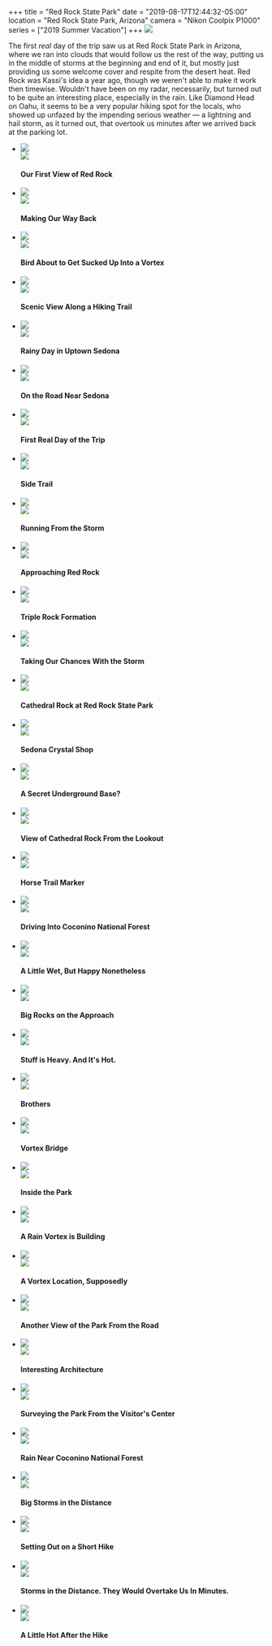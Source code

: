 +++
title = "Red Rock State Park"
date = "2019-08-17T12:44:32-05:00"
location = "Red Rock State Park, Arizona"
camera = "Nikon Coolpix P1000"
series = ["2019 Summer Vacation"]
+++
<img src="https://live.staticflickr.com/65535/48559877497_4bc7f7f7ed_o.jpg">
<!--more-->

The first *real* day of the trip saw us at Red Rock State Park in Arizona, where we ran into clouds that would follow us the rest of the way, putting us in the middle of storms at the beginning and end of it, but mostly just providing us some welcome cover and respite from the desert heat. Red Rock was Kassi's idea a year ago, though we weren't able to make it work then timewise. Wouldn't have been on my radar, necessarily, but turned out to be quite an interesting place, especially in the rain. Like Diamond Head on Oahu, it seems to be a very popular hiking spot for the locals, who showed up unfazed by the impending serious weather — a lightning and hail storm, as it turned out, that overtook us minutes after we arrived back at the parking lot.

<div class="container-fluid">
<div class="demo-gallery dark mrb35">
	<ul id="lightgallery" class="list-unstyled row">
		<li data-sub-html="<h4>Our First View of Red Rock</h4><p></p>" data-src="https://live.staticflickr.com/65535/48559741481_706d2469dd_o.jpg" class="col-xs-6 col-sm-4 col-md-3">
			<a href><img class="img-responsive" src="https://live.staticflickr.com/65535/48559741481_09b5bc5a03.jpg"><div class="demo-gallery-poster"><img src="/img/zoom.png"></div></a><div class="wp-caption-text"><h4>Our First View of Red Rock</h4><p></p></div></li>
		<li data-sub-html="<h4>Making Our Way Back</h4><p></p>" data-src="https://live.staticflickr.com/65535/48559744816_d4d368a4ed_o.jpg" class="col-xs-6 col-sm-4 col-md-3">
			<a href><img class="img-responsive" src="https://live.staticflickr.com/65535/48559744816_aca3733cc8.jpg"><div class="demo-gallery-poster"><img src="/img/zoom.png"></div></a><div class="wp-caption-text"><h4>Making Our Way Back</h4><p></p></div></li>
		<li data-sub-html="<h4>Bird About to Get Sucked Up Into a Vortex</h4><p></p>" data-src="https://live.staticflickr.com/65535/48559746926_05217d1988_o.jpg" class="col-xs-6 col-sm-4 col-md-3">
			<a href><img class="img-responsive" src="https://live.staticflickr.com/65535/48559746926_c5a1089c01.jpg"><div class="demo-gallery-poster"><img src="/img/zoom.png"></div></a><div class="wp-caption-text"><h4>Bird About to Get Sucked Up Into a Vortex</h4><p></p></div></li>
		<li data-sub-html="<h4>Scenic View Along a Hiking Trail</h4><p></p>" data-src="https://live.staticflickr.com/65535/48559885007_f2ee039d0a_o.jpg" class="col-xs-6 col-sm-4 col-md-3">
			<a href><img class="img-responsive" src="https://live.staticflickr.com/65535/48559885007_d759c28405.jpg"><div class="demo-gallery-poster"><img src="/img/zoom.png"></div></a><div class="wp-caption-text"><h4>Scenic View Along a Hiking Trail</h4><p></p></div></li>
		<li data-sub-html="<h4>Rainy Day in Uptown Sedona</h4><p></p>" data-src="https://live.staticflickr.com/65535/48559879742_cd2492efe4_o.jpg" class="col-xs-6 col-sm-4 col-md-3">
			<a href><img class="img-responsive" src="https://live.staticflickr.com/65535/48559879742_60d5890b9e.jpg"><div class="demo-gallery-poster"><img src="/img/zoom.png"></div></a><div class="wp-caption-text"><h4>Rainy Day in Uptown Sedona</h4><p></p></div></li>
		<li data-sub-html="<h4>On the Road Near Sedona</h4><p></p>" data-src="https://live.staticflickr.com/65535/48559741126_187dd9c6a8_o.jpg" class="col-xs-6 col-sm-4 col-md-3">
			<a href><img class="img-responsive" src="https://live.staticflickr.com/65535/48559741126_2a38a4652b.jpg"><div class="demo-gallery-poster"><img src="/img/zoom.png"></div></a><div class="wp-caption-text"><h4>On the Road Near Sedona</h4><p></p></div></li>
		<li data-sub-html="<h4>First Real Day of the Trip</h4><p></p>" data-src="https://live.staticflickr.com/65535/48559745226_94920d50d1_o.jpg" class="col-xs-6 col-sm-4 col-md-3">
			<a href><img class="img-responsive" src="https://live.staticflickr.com/65535/48559745226_86647db999.jpg"><div class="demo-gallery-poster"><img src="/img/zoom.png"></div></a><div class="wp-caption-text"><h4>First Real Day of the Trip</h4><p></p></div></li>
		<li data-sub-html="<h4>Side Trail</h4><p></p>" data-src="https://live.staticflickr.com/65535/48559745886_7f474dcd31_o.jpg" class="col-xs-6 col-sm-4 col-md-3">
			<a href><img class="img-responsive" src="https://live.staticflickr.com/65535/48559745886_33cc9c4302.jpg"><div class="demo-gallery-poster"><img src="/img/zoom.png"></div></a><div class="wp-caption-text"><h4>Side Trail</h4><p></p></div></li>
		<li data-sub-html="<h4>Running From the Storm</h4><p></p>" data-src="https://live.staticflickr.com/65535/48559745581_bc15e71153_o.jpg" class="col-xs-6 col-sm-4 col-md-3">
			<a href><img class="img-responsive" src="https://live.staticflickr.com/65535/48559745581_edf1ef5a14.jpg"><div class="demo-gallery-poster"><img src="/img/zoom.png"></div></a><div class="wp-caption-text"><h4>Running From the Storm</h4><p></p></div></li>
		<li data-sub-html="<h4>Approaching Red Rock</h4><p></p>" data-src="https://live.staticflickr.com/65535/48559738906_69ca04cd9a_o.jpg" class="col-xs-6 col-sm-4 col-md-3">
			<a href><img class="img-responsive" src="https://live.staticflickr.com/65535/48559738906_1dc0091919.jpg"><div class="demo-gallery-poster"><img src="/img/zoom.png"></div></a><div class="wp-caption-text"><h4>Approaching Red Rock</h4><p></p></div></li>
		<li data-sub-html="<h4>Triple Rock Formation</h4><p></p>" data-src="https://live.staticflickr.com/65535/48559879427_9547e9f3fe_o.jpg" class="col-xs-6 col-sm-4 col-md-3">
			<a href><img class="img-responsive" src="https://live.staticflickr.com/65535/48559879427_31138e4264.jpg"><div class="demo-gallery-poster"><img src="/img/zoom.png"></div></a><div class="wp-caption-text"><h4>Triple Rock Formation</h4><p></p></div></li>
		<li data-sub-html="<h4>Taking Our Chances With the Storm</h4><p></p>" data-src="https://live.staticflickr.com/65535/48559877497_4bc7f7f7ed_o.jpg" class="col-xs-6 col-sm-4 col-md-3">
			<a href><img class="img-responsive" src="https://live.staticflickr.com/65535/48559877497_2956958b51.jpg"><div class="demo-gallery-poster"><img src="/img/zoom.png"></div></a><div class="wp-caption-text"><h4>Taking Our Chances With the Storm</h4><p></p></div></li>
		<li data-sub-html="<h4>Cathedral Rock at Red Rock State Park</h4><p></p>" data-src="https://live.staticflickr.com/65535/48559879972_4568c6f241_o.jpg" class="col-xs-6 col-sm-4 col-md-3">
			<a href><img class="img-responsive" src="https://live.staticflickr.com/65535/48559879972_0616a6a76f.jpg"><div class="demo-gallery-poster"><img src="/img/zoom.png"></div></a><div class="wp-caption-text"><h4>Cathedral Rock at Red Rock State Park</h4><p></p></div></li>
		<li data-sub-html="<h4>Sedona Crystal Shop</h4><p></p>" data-src="https://live.staticflickr.com/65535/48559878547_49db10c7ac_o.jpg" class="col-xs-6 col-sm-4 col-md-3">
			<a href><img class="img-responsive" src="https://live.staticflickr.com/65535/48559878547_fdabf340c6.jpg"><div class="demo-gallery-poster"><img src="/img/zoom.png"></div></a><div class="wp-caption-text"><h4>Sedona Crystal Shop</h4><p></p></div></li>
		<li data-sub-html="<h4>A Secret Underground Base?</h4><p></p>" data-src="https://live.staticflickr.com/65535/48559743671_19e557e15e_o.jpg" class="col-xs-6 col-sm-4 col-md-3">
			<a href><img class="img-responsive" src="https://live.staticflickr.com/65535/48559743671_e336ef0abd.jpg"><div class="demo-gallery-poster"><img src="/img/zoom.png"></div></a><div class="wp-caption-text"><h4>A Secret Underground Base?</h4><p></p></div></li>
		<li data-sub-html="<h4>View of Cathedral Rock From the Lookout</h4><p></p>" data-src="https://live.staticflickr.com/65535/48559737726_b4b4609230_o.jpg" class="col-xs-6 col-sm-4 col-md-3">
			<a href><img class="img-responsive" src="https://live.staticflickr.com/65535/48559737726_c14c14282d.jpg"><div class="demo-gallery-poster"><img src="/img/zoom.png"></div></a><div class="wp-caption-text"><h4>View of Cathedral Rock From the Lookout</h4><p></p></div></li>
		<li data-sub-html="<h4>Horse Trail Marker</h4><p></p>" data-src="https://live.staticflickr.com/65535/48559881827_61b099d418_o.jpg" class="col-xs-6 col-sm-4 col-md-3">
			<a href><img class="img-responsive" src="https://live.staticflickr.com/65535/48559881827_aa64dcbfe9.jpg"><div class="demo-gallery-poster"><img src="/img/zoom.png"></div></a><div class="wp-caption-text"><h4>Horse Trail Marker</h4><p></p></div></li>
		<li data-sub-html="<h4>Driving Into Coconino National Forest</h4><p></p>" data-src="https://live.staticflickr.com/65535/48559738586_df02391845_o.jpg" class="col-xs-6 col-sm-4 col-md-3">
			<a href><img class="img-responsive" src="https://live.staticflickr.com/65535/48559738586_f861f57dd4.jpg"><div class="demo-gallery-poster"><img src="/img/zoom.png"></div></a><div class="wp-caption-text"><h4>Driving Into Coconino National Forest</h4><p></p></div></li>
		<li data-sub-html="<h4>A Little Wet, But Happy Nonetheless</h4><p></p>" data-src="https://live.staticflickr.com/65535/48559875982_01b088cc4d_o.jpg" class="col-xs-6 col-sm-4 col-md-3">
			<a href><img class="img-responsive" src="https://live.staticflickr.com/65535/48559875982_f99fe96ecb.jpg"><div class="demo-gallery-poster"><img src="/img/zoom.png"></div></a><div class="wp-caption-text"><h4>A Little Wet, But Happy Nonetheless</h4><p></p></div></li>
		<li data-sub-html="<h4>Big Rocks on the Approach</h4><p></p>" data-src="https://live.staticflickr.com/65535/48559740111_cd0a8e1c7d_o.jpg" class="col-xs-6 col-sm-4 col-md-3">
			<a href><img class="img-responsive" src="https://live.staticflickr.com/65535/48559740111_58e45f8e57.jpg"><div class="demo-gallery-poster"><img src="/img/zoom.png"></div></a><div class="wp-caption-text"><h4>Big Rocks on the Approach</h4><p></p></div></li>
		<li data-sub-html="<h4>Stuff is Heavy. And It's Hot.</h4><p></p>" data-src="https://live.staticflickr.com/65535/48559876417_961ba33aea_o.jpg" class="col-xs-6 col-sm-4 col-md-3">
			<a href><img class="img-responsive" src="https://live.staticflickr.com/65535/48559876417_64df3d5fee.jpg"><div class="demo-gallery-poster"><img src="/img/zoom.png"></div></a><div class="wp-caption-text"><h4>Stuff is Heavy. And It's Hot.</h4><p></p></div></li>
		<li data-sub-html="<h4>Brothers</h4><p></p>" data-src="https://live.staticflickr.com/65535/48559878777_b897ec6cc9_o.jpg" class="col-xs-6 col-sm-4 col-md-3">
			<a href><img class="img-responsive" src="https://live.staticflickr.com/65535/48559878777_28a3579777.jpg"><div class="demo-gallery-poster"><img src="/img/zoom.png"></div></a><div class="wp-caption-text"><h4>Brothers</h4><p></p></div></li>
		<li data-sub-html="<h4>Vortex Bridge</h4><p></p>" data-src="https://live.staticflickr.com/65535/48559744381_423fcb8b17_o.jpg" class="col-xs-6 col-sm-4 col-md-3">
			<a href><img class="img-responsive" src="https://live.staticflickr.com/65535/48559744381_7b8ed12356.jpg"><div class="demo-gallery-poster"><img src="/img/zoom.png"></div></a><div class="wp-caption-text"><h4>Vortex Bridge</h4><p></p></div></li>
		<li data-sub-html="<h4>Inside the Park</h4><p></p>" data-src="https://live.staticflickr.com/65535/48559881332_88afdd42c4_o.jpg" class="col-xs-6 col-sm-4 col-md-3">
			<a href><img class="img-responsive" src="https://live.staticflickr.com/65535/48559881332_edfb152cd8.jpg"><div class="demo-gallery-poster"><img src="/img/zoom.png"></div></a><div class="wp-caption-text"><h4>Inside the Park</h4><p></p></div></li>
		<li data-sub-html="<h4>A Rain Vortex is Building</h4><p></p>" data-src="https://live.staticflickr.com/65535/48559877137_d2d65f6d6e_o.jpg" class="col-xs-6 col-sm-4 col-md-3">
			<a href><img class="img-responsive" src="https://live.staticflickr.com/65535/48559877137_8fb4c8804c.jpg"><div class="demo-gallery-poster"><img src="/img/zoom.png"></div></a><div class="wp-caption-text"><h4>A Rain Vortex is Building</h4><p></p></div></li>
		<li data-sub-html="<h4>A Vortex Location, Supposedly</h4><p></p>" data-src="https://live.staticflickr.com/65535/48559746526_32254db108_o.jpg" class="col-xs-6 col-sm-4 col-md-3">
			<a href><img class="img-responsive" src="https://live.staticflickr.com/65535/48559746526_d4716a9be3.jpg"><div class="demo-gallery-poster"><img src="/img/zoom.png"></div></a><div class="wp-caption-text"><h4>A Vortex Location, Supposedly</h4><p></p></div></li>
		<li data-sub-html="<h4>Another View of the Park From the Road</h4><p></p>" data-src="https://live.staticflickr.com/65535/48559743156_7339fcbcc9_o.jpg" class="col-xs-6 col-sm-4 col-md-3">
			<a href><img class="img-responsive" src="https://live.staticflickr.com/65535/48559743156_3389613abe.jpg"><div class="demo-gallery-poster"><img src="/img/zoom.png"></div></a><div class="wp-caption-text"><h4>Another View of the Park From the Road</h4><p></p></div></li>
		<li data-sub-html="<h4>Interesting Architecture</h4><p></p>" data-src="https://live.staticflickr.com/65535/48559742011_a2f5ea7017_o.jpg" class="col-xs-6 col-sm-4 col-md-3">
			<a href><img class="img-responsive" src="https://live.staticflickr.com/65535/48559742011_8dc69a4b21.jpg"><div class="demo-gallery-poster"><img src="/img/zoom.png"></div></a><div class="wp-caption-text"><h4>Interesting Architecture</h4><p></p></div></li>
		<li data-sub-html="<h4>Surveying the Park From the Visitor's Center</h4><p></p>" data-src="https://live.staticflickr.com/65535/48559739216_8f234232a6_o.jpg" class="col-xs-6 col-sm-4 col-md-3">
			<a href><img class="img-responsive" src="https://live.staticflickr.com/65535/48559739216_617d86ffdc.jpg"><div class="demo-gallery-poster"><img src="/img/zoom.png"></div></a><div class="wp-caption-text"><h4>Surveying the Park From the Visitor's Center</h4><p></p></div></li>
		<li data-sub-html="<h4>Rain Near Coconino National Forest</h4><p></p>" data-src="https://live.staticflickr.com/65535/48559743361_1bde980af5_o.jpg" class="col-xs-6 col-sm-4 col-md-3">
			<a href><img class="img-responsive" src="https://live.staticflickr.com/65535/48559743361_de5053685c.jpg"><div class="demo-gallery-poster"><img src="/img/zoom.png"></div></a><div class="wp-caption-text"><h4>Rain Near Coconino National Forest</h4><p></p></div></li>
		<li data-sub-html="<h4>Big Storms in the Distance</h4><p></p>" data-src="https://live.staticflickr.com/65535/48559880757_a26dfc5e89_o.jpg" class="col-xs-6 col-sm-4 col-md-3">
			<a href><img class="img-responsive" src="https://live.staticflickr.com/65535/48559880757_9c206f09c9.jpg"><div class="demo-gallery-poster"><img src="/img/zoom.png"></div></a><div class="wp-caption-text"><h4>Big Storms in the Distance</h4><p></p></div></li>
		<li data-sub-html="<h4>Setting Out on a Short Hike</h4><p></p>" data-src="https://live.staticflickr.com/65535/48559875727_c7fb91b580_o.jpg" class="col-xs-6 col-sm-4 col-md-3">
			<a href><img class="img-responsive" src="https://live.staticflickr.com/65535/48559875727_32c8193f80.jpg"><div class="demo-gallery-poster"><img src="/img/zoom.png"></div></a><div class="wp-caption-text"><h4>Setting Out on a Short Hike</h4><p></p></div></li>
		<li data-sub-html="<h4>Storms in the Distance. They Would Overtake Us In Minutes.</h4><p></p>" data-src="https://live.staticflickr.com/65535/48559742546_a8249bc323_o.jpg" class="col-xs-6 col-sm-4 col-md-3">
			<a href><img class="img-responsive" src="https://live.staticflickr.com/65535/48559742546_0707d798a6.jpg"><div class="demo-gallery-poster"><img src="/img/zoom.png"></div></a><div class="wp-caption-text"><h4>Storms in the Distance. They Would Overtake Us In Minutes.</h4><p></p></div></li>
		<li data-sub-html="<h4>A Little Hot After the Hike</h4><p></p>" data-src="https://live.staticflickr.com/65535/48559881152_823392c7f7_o.jpg" class="col-xs-6 col-sm-4 col-md-3">
			<a href><img class="img-responsive" src="https://live.staticflickr.com/65535/48559881152_09ea30bba7.jpg"><div class="demo-gallery-poster"><img src="/img/zoom.png"></div></a><div class="wp-caption-text"><h4>A Little Hot After the Hike</h4><p></p></div></li>
	</ul>
</div>
</div>
